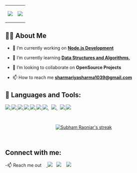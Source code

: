 <table border=0>
  <tr border=0>
    <td  border=0>
  <p align="center"><img src="https://readme-typing-svg.herokuapp.com/?lines=Hi,+There!+💻👋;+Welcome+to+my+profile...;+I'm+Riya+Sharma;&center=true&size=28"></p>
    </td>
    <td  border=0>
      <img src="https://media.tenor.com/NiBD3Jj07AYAAAAC/monkey-laptop.gif">
    </td>
  </tr>
 </table>



## 🙋‍♂️ About Me

- 🔭 I’m currently working on **[Node.js Development]()**

- 🌱 I’m currently learning **[Data Structures and Algorithms.]()**

- 👯 I’m looking to collaborate on **OpenSource Projects**



- 📫 How to reach me **sharmariyasharma1039@gmail.com**

## 🚀 Languages and Tools:

<p align="left"> 
    <a href="https://www.java.com" target="_blank"> <img src="https://img.icons8.com/color/48/000000/java-coffee-cup-logo.png"/> </a>
    <a href="https://reactjs.org/" target="_blank"> <img src="https://img.icons8.com/color/48/000000/react-native.png"/> </a>
    <a href="https://developer.mozilla.org/en-US/docs/Web/JavaScript" target="_blank"> <img src="https://img.icons8.com/color/48/000000/javascript.png"/> </a> 
    <a href="https://www.w3.org/html/" target="_blank"> <img src="https://img.icons8.com/color/48/000000/html-5.png"/> </a> 
    <a href="https://www.w3schools.com/css/" target="_blank"> <img src="https://img.icons8.com/color/48/000000/css3.png"/> </a> 
    <a href="https://getbootstrap.com" target="_blank"> <img src="https://img.icons8.com/color/48/000000/bootstrap.png"/> </a>  
    <a style="padding-right:8px;" href="https://nodejs.org" target="_blank"> <img src="https://img.icons8.com/color/48/000000/nodejs.png"/> </a> 
    <a style="padding-right:8px;" href="https://www.mysql.com/" target="_blank"> <img src="https://img.icons8.com/fluent/50/000000/mysql-logo.png"/> </a>
    <a href="https://firebase.google.com/" target="_blank"> <img src="https://img.icons8.com/color/48/000000/firebase.png"/> </a>    
    <a href="https://git-scm.com/" target="_blank"> <img src="https://img.icons8.com/color/48/000000/git.png"/> </a> 
   
</p>

<!-- [![React Badge](https://img.shields.io/badge/-React-61DBFB?style=for-the-badge&labelColor=black&logo=react&logoColor=61DBFB)](#)  [![Javascript Badge](https://img.shields.io/badge/-Javascript-F0DB4F?style=for-the-badge&labelColor=black&logo=javascript&logoColor=F0DB4F)](#) [![Typescript Badge](https://img.shields.io/badge/-Typescript-007acc?style=for-the-badge&labelColor=black&logo=typescript&logoColor=007acc)](#) [![Nodejs Badge](https://img.shields.io/badge/-Nodejs-3C873A?style=for-the-badge&labelColor=black&logo=node.js&logoColor=3C873A)](#) [![GraphQL Badge](https://img.shields.io/badge/-GraphQl-e535ab?style=for-the-badge&labelColor=black&logo=node.js&logoColor=e535ab)](#) -->
<br/>

<p align="center">
    <a href="https://github.com/riyasharma18/github-readme-streak-stats">
        <img title="🔥 Get streak stats for your profile at git.io/streak-stats" alt="Subham Raoniar's streak" src="https://github-readme-streak-stats.herokuapp.com/?user=riyasharma18&theme=black-ice&hide_border=true&stroke=0000&background=060A0CD0"/>
    </a>
</p>
<!-- 
## 📊 My Github Stats

  <br/>
   
  <!-- <a href="https://github.com/riyasharma18/github-readme-stats"><img alt="Riya Sharma's Top Languages" src="https://github-readme-stats.vercel.app/api/top-langs/?username=riyasharma18&langs_count=8&count_private=true&layout=compact&theme=react&hide_border=true&bg_color=0D1117" /></a>
  <br/>
  <b>Note:</b> Top languages is only a metric of the languages my public code consists of and doesn't reflect experience or skill level. --> 


<br/>



## Connect with me:
<p align="left">




</p>
-📫 Reach me out  &nbsp; &nbsp;<a href="https://www.linkedin.com/in/riya-sharma-2a2a48186/"> <img src="https://img.shields.io/badge/-linkedin-blue?style=rounded-square&logo=linkedin" /></a> &nbsp; <a href="mailto:sharmariyasharma1039@gmail.com"> <img src="https://img.shields.io/badge/-Gmail-white?style=rounded-square&logo=gmail" /></a>&nbsp; </a> &nbsp; <a href="https://leetcode.com/riyasharma18/"> <img src="https://img.shields.io/badge/-leetcode-black?style=rounded-square&logo=leetcode" /></a>
